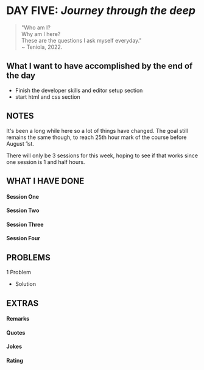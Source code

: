 # DAY FIVE: _Journey through the deep_

> "Who am I?  
> Why am I here?  
> These are the questions I ask myself everyday."  
> ~ Teniola, 2022.

## What I want to have accomplished by the end of the day

- Finish the developer skills and editor setup section
- start html and css section

## NOTES

It's been a long while here so a lot of things have changed.
The goal still remains the same though, to reach 25th hour mark of the course before August 1st.

There will only be 3 sessions for this week, hoping to see if that works since one session is 1 and half hours.

## WHAT I HAVE DONE

#### Session One

#### Session Two

#### Session Three

#### Session Four

## PROBLEMS

1 Problem

- Solution

## EXTRAS

#### Remarks

#### Quotes

#### Jokes

#### Rating
